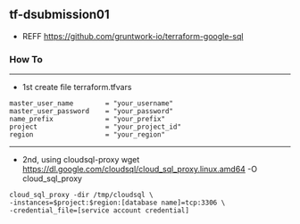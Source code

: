 ## tf-dsubmission01

- REFF https://github.com/gruntwork-io/terraform-google-sql

### How To
---
- 1st create file terraform.tfvars
```
master_user_name        = "your_username"
master_user_password    = "your_password"
name_prefix             = "your_prefix"
project                 = "your_project_id"
region                  = "your_region"
```

---
- 2nd, using cloudsql-proxy
wget https://dl.google.com/cloudsql/cloud_sql_proxy.linux.amd64 -O cloud_sql_proxy
```
cloud_sql_proxy -dir /tmp/cloudsql \
-instances=$project:$region:[database name]=tcp:3306 \
-credential_file=[service account credential]
```